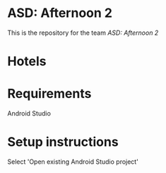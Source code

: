 # ASD: Afternoon 2
 
This is the repository for the team *ASD: Afternoon 2*

# Hotels 

# Requirements
Android Studio

# Setup instructions
Select 'Open existing Android Studio project'